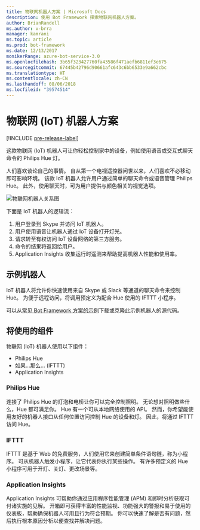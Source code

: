 ```yaml
---
title: 物联网机器人方案 | Microsoft Docs
description: 使用 Bot Framework 探索物联网机器人方案。
author: BrianRandell
ms.author: v-brra
manager: kamrani
ms.topic: article
ms.prod: bot-framework
ms.date: 12/13/2017
monikerRange: azure-bot-service-3.0
ms.openlocfilehash: 3b65f323427760fa43586f471aefb6811ef3e675
ms.sourcegitcommit: 67445b42796d90661afc643c6bb6533e9a662cbc
ms.translationtype: HT
ms.contentlocale: zh-CN
ms.lasthandoff: 08/06/2018
ms.locfileid: "39574514"
---
```

# <a name="internet-of-things-iot-bot-scenario"></a>物联网 (IoT) 机器人方案

[!INCLUDE [pre-release-label](includes/pre-release-label-v3.md)]

这款物联网 (IoT) 机器人可让你轻松控制家中的设备，例如使用语音或交互式聊天命令的 Philips Hue 灯。

人们喜欢谈论自己的事情。 自从第一个电视遥控器问世以来，人们喜欢不必移动即可影响环境。 该款 IoT 机器人允许用户通过简单的聊天命令或语音管理 Philips Hue。 此外，使用聊天时，可为用户提供与颜色相关的视觉选项。

![物联网机器人关系图](~/media/scenarios/bot-service-scenario-iot-bot.png)

下面是 IoT 机器人的逻辑流：

1. 用户登录到 Skype 并访问 IoT 机器人。
2. 用户使用语音让机器人通过 IoT 设备打开灯光。
3. 请求转至有权访问 IoT 设备网络的第三方服务。
4. 命令的结果将返回给用户。
5. Application Insights 收集运行时遥测来帮助提高机器人性能和使用率。

## <a name="sample-bot"></a>示例机器人
IoT 机器人将允许你快速使用来自 Skype 或 Slack 等通道的聊天命令来控制 Hue。 为便于远程访问，将调用预定义为配合 Hue 使用的 IFTTT 小程序。

可以从[常见 Bot Framework 方案的示例](https://aka.ms/bot/scenarios)下载或克隆此示例机器人的源代码。

## <a name="components-youll-use"></a>将使用的组件
物联网 (IoT) 机器人使用以下组件：
-   Philips Hue
-   如果…那么… (IFTTT)
-   Application Insights

### <a name="philips-hue"></a>Philips Hue
连接了 Philips Hue 的灯泡和电桥让你可以完全控制照明。 无论想对照明做些什么，Hue 都可满足你。 Hue 有一个可从本地网络使用的 API。 然而，你希望能使用友好的机器人接口从任何位置访问控制 Hue 的设备和灯。 因此，将通过 IFTTT 访问 Hue。

### <a name="ifttt"></a>IFTTT
IFTTT 是基于 Web 的免费服务，人们使用它来创建简单条件语句链，称为小程序。 可从机器人触发小程序，让它代表你执行某些操作。 有许多预定义的 Hue 小程序可用于开灯、关灯、更改场景等。

### <a name="application-insights"></a>Application Insights
Application Insights 可帮助你通过应用程序性能管理 (APM) 和即时分析获取可付诸实施的见解。 开箱即可获得丰富的性能监视、功能强大的警报和易于使用的仪表板，帮助确保机器人可用且行为符合预期。 你可以快速了解是否有问题，然后执行根本原因分析以便查找并解决问题。
